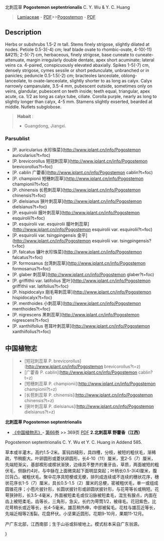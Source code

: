 北刺蕊草 **Pogostemon septentrionalis** C. Y. Wu & Y. C. Huang

> [Lamiaceae](http://www.iplant.cn/info/Lamiaceae?t=foc) - [PDF](http://www.iplant.cn/foc/pdf/Lamiaceae.pdf)>>[Pogostemon](http://www.iplant.cn/info/Pogostemon?t=foc) - [PDF](http://www.iplant.cn/foc/pdf/Pogostemon.pdf)

## Description

Herbs or subshrubs 1.5-2 m tall. Stems finely strigose, slightly dilated at nodes. Petiole 0.5-3(-4) cm; leaf blade ovate to rhombic-ovate, 4-10(-11) &amp;#215; 2-5(-7) cm, herbaceous, finely strigose, base cuneate to cuneate-attenuate, margin irregularly double dentate, apex short acuminate; lateral veins ca. 4-paired, conspicuously elevated abaxially. Spikes 1-5(-7) cm, densely strigose, cymes sessile or short pedunculate, unbranched or in panicles; peduncle 0.5-1.5(-2) cm; bracteoles lanceolate, oblong-lanceolate, to ovate-lanceolate, slightly shorter to as long as calyx. Calyx narrowly campanulate, 3.5-4 mm, pubescent outside, sometimes only on veins, glandular, pubescent on teeth inside; teeth equal, triangular, apex acute, ca. 1/2 as long as calyx tube, ciliate. Corolla purple, nearly as long to slightly longer than calyx, 4-5 mm. Stamens slightly exserted, bearded at middle. Nutlets subglobose.

> **Habait** : 
>* Guangdong, Jiangxi.

### Parsublist

* [P.  auricularius  水珍珠菜](http://www.iplant.cn/info/Pogostemon auricularius?t=foc)
* [P.  brevicorollus  短冠刺蕊草](http://www.iplant.cn/info/Pogostemon brevicorollus?t=foc)
* [P.  cablin  广藿香](http://www.iplant.cn/info/Pogostemon cablin?t=foc)
* [P.  championii  短穗刺蕊草](http://www.iplant.cn/info/Pogostemon championii?t=foc)
* [P.  chinensis  长苞刺蕊草](http://www.iplant.cn/info/Pogostemon chinensis?t=foc)
* [P.  dielsianus  狭叶刺蕊草](http://www.iplant.cn/info/Pogostemon dielsianus?t=foc)
* [P.  esquirolii  膜叶刺蕊草](http://www.iplant.cn/info/Pogostemon esquirolii?t=foc)
* [P.  esquirolii var. esquirolii  膜叶刺蕊草](http://www.iplant.cn/info/Pogostemon esquirolii var. esquirolii?t=foc)
* [P.  esquirolii var. tsingpingensis  金平](http://www.iplant.cn/info/Pogostemon esquirolii var. tsingpingensis?t=foc)
* [P.  falcatus  镰叶水珍珠菜](http://www.iplant.cn/info/Pogostemon falcatus?t=foc)
* [P.  formosanus  台湾刺蕊草](http://www.iplant.cn/info/Pogostemon formosanus?t=foc)
* [P.  glaber  刺蕊草](http://www.iplant.cn/info/Pogostemon glaber?t=foc)
* [P.  griffithii var. latifolius  宽叶](http://www.iplant.cn/info/Pogostemon griffithii var. latifolius?t=foc)
* [P.  hispidocalyx  刚毛萼刺蕊草](http://www.iplant.cn/info/Pogostemon hispidocalyx?t=foc)
* [P.  menthoides  小刺蕊草](http://www.iplant.cn/info/Pogostemon menthoides?t=foc)
* [P.  nigrescens  黑刺蕊草](http://www.iplant.cn/info/Pogostemon nigrescens?t=foc)
* [P.  xanthiifolius  苍耳叶刺蕊草](http://www.iplant.cn/info/Pogostemon xanthiifolius?t=foc)

## 中国植物志

> * [短冠刺蕊草  P.  brevicorollus](http://www.iplant.cn/info/Pogostemon brevicorollus?t=z)
> * [广藿香  P.  cablin](http://www.iplant.cn/info/Pogostemon cablin?t=z)
> * [短穗刺蕊草  P.  championii](http://www.iplant.cn/info/Pogostemon championii?t=z)
> * [长苞刺蕊草  P.  chinensis](http://www.iplant.cn/info/Pogostemon chinensis?t=z)
> * [狭叶刺蕊草  P.  dielsianus](http://www.iplant.cn/info/Pogostemon dielsianus?t=z)

**北刺蕊草 Pogostemon septentrionalis**

* [《中国植物志》](http://www.iplant.cn/frps)- [第66卷](http://www.iplant.cn/frps/vol/66) >> 369页 [PDF](http://www.iplant.cn/frps/pdf/66/369.PDF)
**2.北刺蕊草 野藿香（江西）**

Pogostemon septentrionalis C. Y. Wu et Y. C. Huang in Addend 585.

草本或半灌木，高约1.5-2米。茎钝四稜形，具四槽，分枝，被短的粗伏毛，渐稀疏，节稍膨大。叶卵圆形或菱状卵圆形，长4-10（11）厘米，宽2-5（7）厘米，先端短渐尖，基部楔形或楔状渐狭，边缘具不整齐的重牙齿，草质，两面被短的粗伏毛，侧脉约4对，与中脉在上面微突起下面明显突起；叶柄长0.5-3(4)厘米，腹凹背凸，被粗伏毛。聚伞花序具短梗或无梗，排列成连续或不连续的穗状花序，穗状花序长1-5（7）厘米，具长0.5-1.5（2）厘米的总梗，密被粗伏毛，单一或组成圆锥花序；小苞片披针形，长圆状披针形或卵圆状披针形，与花萼等长或稍短。花萼狭钟形，长3.5-4毫米，外面被短柔毛或仅沿脉被短柔毛，混生有腺点，内面在齿上被短柔毛，齿等长，三角形，急尖，长约为萼筒1/2，被缘毛。花冠紫色，比花萼稍长或近等长，长4-5毫米。雄蕊稍外伸，中部被髯毛。花柱与雄蕊近等长，先端近相等2浅裂。花盘杯伏。小坚果近圆形。花期9-10月，果期11-12月。

产广东北部，江西南部；生于山谷或斜坡地上。模式标本采自广东翁源。

}